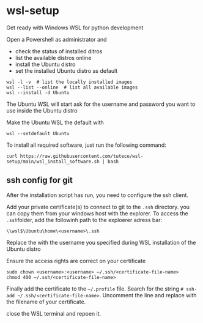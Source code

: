 # wsl-setup
Get ready with Windows WSL for python development

Open a Powershell as administrator and
- check the status of installed ditros
- list the available distros online
- install the Ubuntu distro
- set the installed Ubuntu distro as default

```
wsl -l -v  # list the locally installed images
wsl --list --online  # list all available images
wsl --install -d Ubuntu  
```

The Ubuntu WSL will start ask for the username and password you want to use inside the Ubuntu distro

Make the Ubuntu WSL the default with
```
wsl --setdefault Ubuntu
```

To install all required software, just run the following command:
```
curl https://raw.githubusercontent.com/tuteco/wsl-setup/main/wsl_install_software.sh | bash
```

## ssh config for git

After the installation script has run, you need to configure the ssh client.

Add your private certificate(s) to connect to git to the `.ssh` directory. you can copy them from your windows host with the explorer. 
To access the `.ssh`folder, add the followinh path to the exploerer adress bar:
```
\\wsl$\Ubuntu\home\<username>\.ssh

```
Replace the <username> with the username you specified during WSL installation of the Ubuntu distro
  
Ensure the access rights are correct on your certificate
```
sudo chown <username>:<username> –/.ssh/<certificate-file-name>
chmod 400 –/.ssh/<certificate-file-name>
```

Finally add the certificate to the `–/.profile` file. 
Search for the string `# ssh-add ~/.ssh/<certificate-file-name>`. 
Uncomment the line and replace <certificate-file-name> with the filename of your certificate.
  
close the WSL terminal and repoen it.
